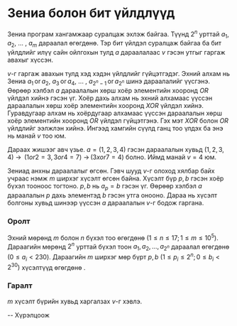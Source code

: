Зениа болон бит үйлдлүүд
========================
Зениа програм хангамжаар суралцаж эхлэж байгаа. Түүнд $2^n$ урттай $a_1$, $a_2$,
... , $a_m$ дараалал өгөгдөнө. Тэр бит үйлдэл суралцаж байгаа ба бит үйлдлийг
илүү сайн ойлгохын тулд $a$ дараалалаас $v$ гэсэн утгыг гаргаж авахыг хүссэн.

$v$-г гаргаж авахын тулд хэд хэдэн үйлдлийг гүйцэтгэдэг. Эхний алхам нь Зениа
$a_1$ or $a_2$, $a_3$ or $a_4$, ... , $a_{2^n-1}$ or $a_{2^n}$ шинэ дараалалийг
үүсгэнэ. Өөрөөр хэлбэл $a$ дараалалын хөрш хоёр элементийн хооронд $OR$ үйлдэл
хийнэ гэсэн үг. Хоёр дахь алхам нь эхний алхамаас үүссэн дараалалын хөрш хоёр
элементийн хооронд $XOR$ үйлдэл хийнэ. Гуравдугаар алхам нь хоёрдугаар алхамаас
үүссэн дараалалын хөрш хоёр элементийн хооронд $OR$ үйлдэл гүйцэтгэнэ. Гэх мэт
$XOR$ болон $OR$ үйлдлийг ээлжлэн хийнэ. Ингээд хамгийн сүүлд ганц тоо үлдэх ба
энэ нь манай $v$ тоо юм.

Дараах жишээг авч үзье. $a=(1,2,3,4)$ гэсэн дараалалын хувьд $(1,2,3,4)$ → 
$(1 or 2 = 3, 3 or 4 = 7)$ → $(3 xor 7 = 4)$ болно. Иймд манай $v = 4$ юм.

Зениад анхны дараалалыг өгсөн. Гэвч шууд $v$-г олоход хялбар байх учраас нэмж
$m$ ширхэг хүсэлт өгсөн байна. Хүсэлт бүр $p,b$ гэсэн хоёр бүхэл тооноос
тогтоно. $p,b$ нь $a_p=b$ гэсэн үг. Өөрөөр хэлбэл $a$ дараалалын $p$ дахь
элементэд $b$ гэсэн утга онооно. Дараа нь хүсэлт болгоны хувьд шинээр үүссэн $a$
дараалалын $v$-г бодож гаргана.


### Оролт
Эхний мөрөнд $m$ болон $n$ бүхэл тоо өгөгдөнө ($1 ≤ n ≤ 17; 1 ≤ m ≤ 10^5$).
Дараагийн мөрөнд $2^n$ урттай бүхэл тоон $a_1, a_2, ..., a_{2^n}$ дараалал
өгөгдөнө $(0 ≤ a_i < 230)$. Дараагийн $m$ ширхэг мөр бүрт $p,b$
($1 ≤ p_i ≤ 2^n; 0 ≤ b_i < 2^{30})$ хүсэлтүүд өгөгдөнө .


### Гаралт
$m$ хүсэлт бүрийн хувьд харгалзах $v$-г хэвлэ.

-- Хүрэлцоож
